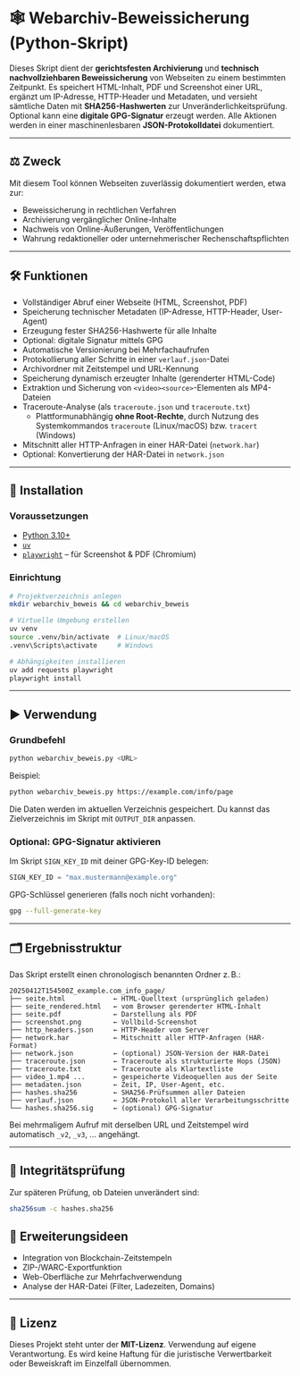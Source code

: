 # 🕸️ Webarchiv-Beweissicherung (Python-Skript)

Dieses Skript dient der **gerichtsfesten Archivierung** und **technisch nachvollziehbaren Beweissicherung** von Webseiten zu einem bestimmten Zeitpunkt. Es speichert HTML-Inhalt, PDF und Screenshot einer URL, ergänzt um IP-Adresse, HTTP-Header und Metadaten, und versieht sämtliche Daten mit **SHA256-Hashwerten** zur Unveränderlichkeitsprüfung. Optional kann eine **digitale GPG-Signatur** erzeugt werden. Alle Aktionen werden in einer maschinenlesbaren **JSON-Protokolldatei** dokumentiert.

---

## ⚖️ Zweck

Mit diesem Tool können Webseiten zuverlässig dokumentiert werden, etwa zur:

- Beweissicherung in rechtlichen Verfahren
- Archivierung vergänglicher Online-Inhalte
- Nachweis von Online-Äußerungen, Veröffentlichungen
- Wahrung redaktioneller oder unternehmerischer Rechenschaftspflichten

---

## 🛠️ Funktionen

- Vollständiger Abruf einer Webseite (HTML, Screenshot, PDF)
- Speicherung technischer Metadaten (IP-Adresse, HTTP-Header, User-Agent)
- Erzeugung fester SHA256-Hashwerte für alle Inhalte
- Optional: digitale Signatur mittels GPG
- Automatische Versionierung bei Mehrfachaufrufen
- Protokollierung aller Schritte in einer `verlauf.json`-Datei
- Archivordner mit Zeitstempel und URL-Kennung
- Speicherung dynamisch erzeugter Inhalte (gerenderter HTML-Code)
- Extraktion und Sicherung von `<video><source>`-Elementen als MP4-Dateien
- Traceroute-Analyse (als `traceroute.json` und `traceroute.txt`)
  - Plattformunabhängig **ohne Root-Rechte**, durch Nutzung des Systemkommandos `traceroute` (Linux/macOS) bzw. `tracert` (Windows)
- Mitschnitt aller HTTP-Anfragen in einer HAR-Datei (`network.har`)
- Optional: Konvertierung der HAR-Datei in `network.json`

---

## 🚀 Installation

### Voraussetzungen

- [Python 3.10+](https://www.python.org/)
- [`uv`](https://github.com/astral-sh/uv)
- [`playwright`](https://playwright.dev/python/) – für Screenshot & PDF (Chromium)

### Einrichtung

```bash
# Projektverzeichnis anlegen
mkdir webarchiv_beweis && cd webarchiv_beweis

# Virtuelle Umgebung erstellen
uv venv
source .venv/bin/activate  # Linux/macOS
.venv\Scripts\activate     # Windows

# Abhängigkeiten installieren
uv add requests playwright
playwright install
```

---

## ▶️ Verwendung

### Grundbefehl

```bash
python webarchiv_beweis.py <URL>
```

Beispiel:

```bash
python webarchiv_beweis.py https://example.com/info/page
```

Die Daten werden im aktuellen Verzeichnis gespeichert. Du kannst das Zielverzeichnis im Skript mit `OUTPUT_DIR` anpassen.

### Optional: GPG-Signatur aktivieren

Im Skript `SIGN_KEY_ID` mit deiner GPG-Key-ID belegen:

```python
SIGN_KEY_ID = "max.mustermann@example.org"
```

GPG-Schlüssel generieren (falls noch nicht vorhanden):

```bash
gpg --full-generate-key
```

---

## 🗂️ Ergebnisstruktur

Das Skript erstellt einen chronologisch benannten Ordner z. B.:

```
20250412T154500Z_example.com_info_page/
├── seite.html            ← HTML-Quelltext (ursprünglich geladen)
├── seite_rendered.html   ← vom Browser gerenderter HTML-Inhalt
├── seite.pdf             ← Darstellung als PDF
├── screenshot.png        ← Vollbild-Screenshot
├── http_headers.json     ← HTTP-Header vom Server
├── network.har           ← Mitschnitt aller HTTP-Anfragen (HAR-Format)
├── network.json          ← (optional) JSON-Version der HAR-Datei
├── traceroute.json       ← Traceroute als strukturierte Hops (JSON)
├── traceroute.txt        ← Traceroute als Klartextliste
├── video_1.mp4 ...       ← gespeicherte Videoquellen aus der Seite
├── metadaten.json        ← Zeit, IP, User-Agent, etc.
├── hashes.sha256         ← SHA256-Prüfsummen aller Dateien
├── verlauf.json          ← JSON-Protokoll aller Verarbeitungsschritte
└── hashes.sha256.sig     ← (optional) GPG-Signatur
```

Bei mehrmaligem Aufruf mit derselben URL und Zeitstempel wird automatisch `_v2`, `_v3`, ... angehängt.

---

## 🔐 Integritätsprüfung

Zur späteren Prüfung, ob Dateien unverändert sind:

```bash
sha256sum -c hashes.sha256
```

## 🧰 Erweiterungsideen

- Integration von Blockchain-Zeitstempeln
- ZIP-/WARC-Exportfunktion
- Web-Oberfläche zur Mehrfachverwendung
- Analyse der HAR-Datei (Filter, Ladezeiten, Domains)

---

## 📄 Lizenz

Dieses Projekt steht unter der **MIT-Lizenz**. Verwendung auf eigene Verantwortung. Es wird keine Haftung für die juristische Verwertbarkeit oder Beweiskraft im Einzelfall übernommen.